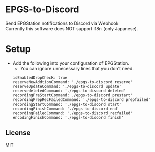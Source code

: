 # EPGS-to-Discord
Send EPGStation notifications to Discord via Webhook  
Currently this software does NOT support i18n (only Japanese).

# Setup
* Add the following into your configuration of EPGStation.
    * You can ignore unnecessary lines that you don't need.
    ```
    isEnabledDropCheck: true
    reserveNewAddtionCommand: './epgs-to-discord reserve'
    reserveUpdateCommand: './epgs-to-discord update'
    reservedeletedCommand: './epgs-to-discord deleted'
    recordingPreStartCommand: ./epgs-to-discord prestart'
    recordingPrepRecFailedCommand: './epgs-to-discord prepfailed'
    recordingStartCommand: './epgs-to-discord start'
    recordingFinishCommand: './epgs-to-discord end'
    recordingFailedCommand: './epgs-to-discord recfailed'
    encodingFinishCommand: './epgs-to-discord finish'
    ```

## License
MIT